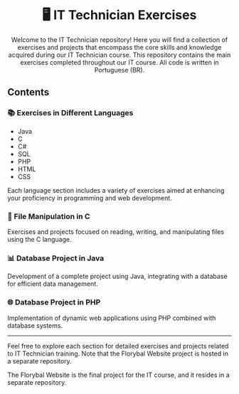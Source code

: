 <h1 align="center">🖥️ IT Technician Exercises</h1>

<p align="center">Welcome to the IT Technician repository! Here you will find a collection of exercises and projects that encompass the core skills and knowledge acquired during our IT Technician course. This repository contains the main exercises completed throughout our IT course. All code is written in Portuguese (BR).</p>

## Contents

### 📚 Exercises in Different Languages

- Java
- C
- C#
- SQL
- PHP
- HTML
- CSS

Each language section includes a variety of exercises aimed at enhancing your proficiency in programming and web development.

### 📂 File Manipulation in C

Exercises and projects focused on reading, writing, and manipulating files using the C language.

### 📊 Database Project in Java

Development of a complete project using Java, integrating with a database for efficient data management.

### 🌐 Database Project in PHP

Implementation of dynamic web applications using PHP combined with database systems.

---

Feel free to explore each section for detailed exercises and projects related to IT Technician training. Note that the Florybal Website project is hosted in a separate repository.

The Florybal Website is the final project for the IT course, and it resides in a separate repository.

